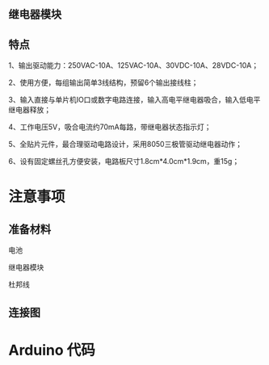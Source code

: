 ## 继电器模块

## 特点

1、输出驱动能力：250VAC-10A、125VAC-10A、30VDC-10A、28VDC-10A；

2、使用方便，每组输出简单3线结构，预留6个输出接线柱；

3、输入直接与单片机IO口或数字电路连接，输入高电平继电器吸合，输入低电平继电器释放；

4、工作电压5V，吸合电流约70mA每路，带继电器状态指示灯；

5、全贴片元件，最合理驱动电路设计，采用8050三极管驱动继电器动作；

6、设有固定螺丝孔方便安装，电路板尺寸1.8cm\*4.0cm\*1.9cm，重15g；

# 注意事项

## 准备材料

电池

继电器模块

杜邦线

## 连接图

# Arduino 代码

```cpp

```



